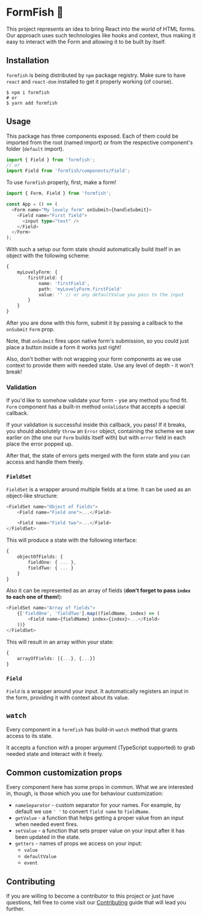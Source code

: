# FormFish 🐠

This project represents an idea to bring React into the world of HTML
forms.
Our approach uses such technologies like hooks and context, thus making
it easy to interact with the Form and allowing it to be built by itself.

## Installation

`formfish` is being distributed by `npm` package registry. Make sure to have
`react` and `react-dom` installed to get it properly working (of course).

```shell script
$ npm i formfish
# or
$ yarn add formfish
```

## Usage

This package has three components exposed. Each of them could be imported
from the root (named import) or from the respective component's folder (`default` import).

```typescript jsx
import { Field } from 'formfish';
// or
import Field from 'formfish/components/Field';
```

To use `formfish` properly, first, make a form!

```typescript jsx
import { Form, Field } from 'formfish';

const App = () => (
  <Form name="My lovely form" onSubmit={handleSubmit}>
    <Field name="First field">
      <input type="text" />
    </Field>
  </Form>
);
```

With such a setup our form state should automatically build itself
in an object with the following scheme:

```typescript
{
    myLovelyForm: {
        firstField: {
            name: 'firstField',
            path: 'myLovelyForm.firstField'
            value: '' // or any defaultValue you pass to the input
        }
    }
}
```

After you are done with this form, submit it by passing a callback to the
`onSubmit` `Form` prop.

Note, that `onSubmit` fires upon native form's submission, so you could
just place a button inside a form it works just right!

Also, don't bother with not wrapping your form components as we use context
to provide them with needed state. Use any level of depth - it won't break!

### Validation

If you'd like to somehow validate your form - yse any method you find fit.
`Form` component has a built-in method `onValidate` that accepts a special callback.

If your validation is successful inside this callback, you pass!
If it breaks, you should absolutely `throw` an `Error` object,
containing the scheme we saw earlier on (the one our `Form` builds itself with)
but with `error` field in each place the error popped up.

After that, the state of errors gets merged with the form state and you
can access and handle them freely.

### `FieldSet`

`FieldSet` is a wrapper around multiple fields at a time. It can be used
as an object-like structure:

```typescript jsx
<FieldSet name="Object of fields">
    <Field name="Field one">...</Field>

    <Field name="Field two">...</Field>
</FieldSet>
```

This will produce a state with the following interface:

```typescript
{
    objectOfFields: {
        fieldOne: { ... },
        fieldTwo: { ... }
    }
}
```

Also it can be represented as an array of fields (**don't forget to pass 
`index` to each one of them!**): 

```typescript jsx
<FieldSet name="Array of fields">
    {['fieldOne', 'fieldTwo'].map((fieldName, index) => (
        <Field name={fieldName} index={index}>...</Field>
    ))}
</FieldSet>
```

This will result in an array within your state:

```typescript
{
    arrayOfFields: [{...}, {...}]
}
```

### `Field`

`Field` is a wrapper around your input.
It automatically registers an input in the form, providing it
with context about its value.

## `watch`

Every component in a `formfish` has build-in `watch` method
that grants access to its state.

It accepts a function with a proper argument (TypeScript supported)
to grab needed state and interact with it freely.

## Common customization props

Every component here has some props in common. What we are interested in, though,
is those which you use for behaviour customization:

- `nameSeparator` - custom separator for your names. For example, by default
we use `' '` to convert `field name` to `fieldName`.
- `getValue` - a function that helps getting a proper value from an input when needed event
fires.
- `setValue` - a function that sets proper value on your input after it has been updated
in the state.
- `getters` - names of props we access on your input:
    - `value`
    - `defaultValue`
    - `event`

## Contributing

If you are willing to become a contributor to this project or just have
questions, fell free to come visit our [Contributing](#) guide that
will lead you further.
